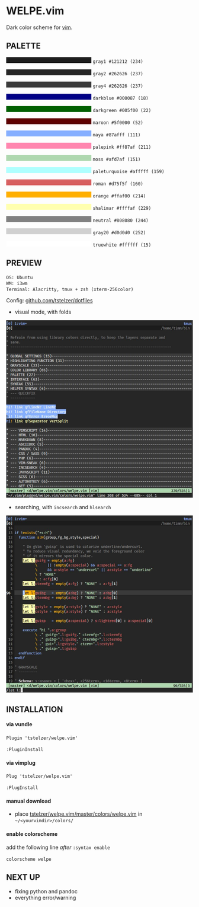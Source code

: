 # WELPE.vim

Dark color scheme for [vim](https://www.vim.org).

## PALETTE

![#1c1c1c](img/GRAY1.jpg) `gray1 #121212 (234)`

![#262626](img/GRAY2.jpg) `gray2 #262626 (237)`

![#3a3a3a](img/GRAY4.jpg) `gray4 #262626 (237)`

![#000087](img/DARKBLUE.jpg) `darkblue #000087 (18)`

![#005f00](img/DARKGREEN.jpg) `darkgreen #005f00 (22)`

![#5f0000](img/MAROON.jpg) `maroon #5f0000 (52)`

![#87afff](img/MAYA.jpg) `maya #87afff (111)`

![#ff87af](img/PALEPINK.jpg) `palepink #ff87af (211)`

![#afd7af](img/MOSS.jpg) `moss #afd7af (151)`

![#afffff](img/PALETURQUOISE.jpg) `paleturquoise #afffff (159)`

![#d75f5f](img/ROMAN.jpg) `roman #d75f5f (160)`

![#ffaf00](img/ORANGE.jpg) `orange #ffaf00 (214)`

![#ffffaf](img/SHALIMAR.jpg) `shalimar #ffffaf (229)`

![#808080](img/GRAY10.jpg) `neutral #808080 (244)`

![#dadada](img/GRAY20.jpg) `gray20 #d0d0d0 (252)`

![#ffffff](img/TRUEWHITE.jpg) `truewhite #ffffff (15)`

## PREVIEW

    OS: Ubuntu
    WM: i3wm
    Terminal: Alacritty, tmux + zsh (xterm-256color)

Config: [github.com/tstelzer/dotfiles](https://github.com/tstelzer/dotfiles/blob/master/.vim/vimrc)

* visual mode, with folds

![welpe1](img/welpe1.jpg)

* searching, with `incsearch` and `hlsearch`

![welpe2](img/welpe2.jpg)

## INSTALLATION

#### via vundle

`Plugin 'tstelzer/welpe.vim'`

`:PluginInstall`

#### via vimplug

`Plug 'tstelzer/welpe.vim'`

`:PlugInstall`

#### manual download

- place [tstelzer/welpe.vim/master/colors/welpe.vim](https://raw.githubusercontent.com/tstelzer/welpe.vim/master/colors/welpe.vim) in `~/<yourvimdir>/colors/`

#### enable colorscheme

add the following line *after* `:syntax enable`

`colorscheme welpe`

## NEXT UP

* fixing python and pandoc
* everything error/warning
